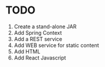 # TODO

1. Create a stand-alone JAR
1. Add Spring Context
1. Add a REST service
1. Add WEB service for static content
1. Add HTML
1. Add React Javascript
